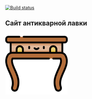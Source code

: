 [![Build status](https://github.com/AlexanderObolonkov/CoffeeHouse_SoftwareTools/actions/workflows/checks.yml/badge.svg?branch=main)](https://github.com/AlexanderObolonkov/cp04/actions/workflows/cheks.yml)

## Сайт антикварной лавки

<img src="static/img/logo.png" alt="logo" width="200">
